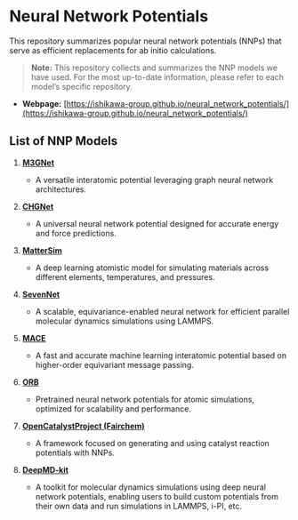 # Neural Network Potentials

This repository summarizes popular neural network potentials (NNPs) that serve as efficient replacements for ab initio calculations.

> **Note:** This repository collects and summarizes the NNP models we have used. For the most up-to-date information, please refer to each model’s specific repository.

- **Webpage:** [https://ishikawa-group.github.io/neural_network_potentials/](https://ishikawa-group.github.io/neural_network_potentials/)

## List of NNP Models

1. **[M3GNet](./m3gnet/README.md)**

   - A versatile interatomic potential leveraging graph neural network architectures.

2. **[CHGNet](./chgnet/README.md)**

   - A universal neural network potential designed for accurate energy and force predictions.

3. **[MatterSim](./mattersim/README.md)**

   - A deep learning atomistic model for simulating materials across different elements, temperatures, and pressures.

4. **[SevenNet](./sevennet/README.md)**

   - A scalable, equivariance-enabled neural network for efficient parallel molecular dynamics simulations using LAMMPS.

5. **[MACE](./mace/README.md)**

   - A fast and accurate machine learning interatomic potential based on higher-order equivariant message passing.

6. **[ORB](./orb/README.md)**

   - Pretrained neural network potentials for atomic simulations, optimized for scalability and performance.

7. **[OpenCatalystProject (Fairchem)](./ocp/README.md)**

   - A framework focused on generating and using catalyst reaction potentials with NNPs.

8. **[DeepMD-kit](./deepmd-kit/README.md)**
   - A toolkit for molecular dynamics simulations using deep neural network potentials, enabling users to build custom potentials from their own data and run simulations in LAMMPS, i-PI, etc.
